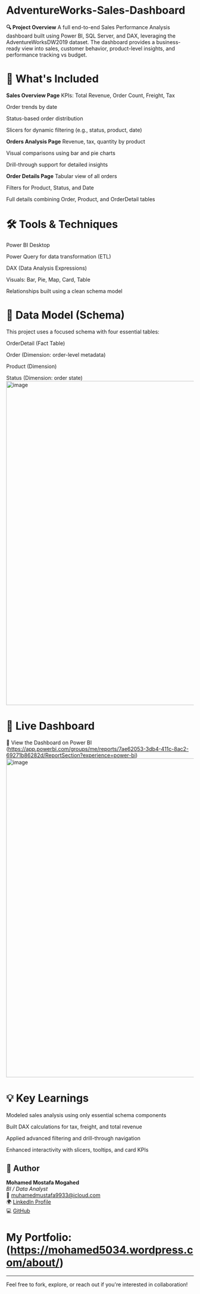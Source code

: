 # AdventureWorks-Sales-Dashboard

**🔍 Project Overview**
A full end-to-end Sales Performance Analysis dashboard built using Power BI, SQL Server, and DAX, leveraging the AdventureWorksDW2019 dataset.
The dashboard provides a business-ready view into sales, customer behavior, product-level insights, and performance tracking vs budget.

# 📌 What's Included

**Sales Overview Page**
KPIs: Total Revenue, Order Count, Freight, Tax

Order trends by date

Status-based order distribution

Slicers for dynamic filtering (e.g., status, product, date)

**Orders Analysis Page**
Revenue, tax, quantity by product

Visual comparisons using bar and pie charts

Drill-through support for detailed insights

**Order Details Page**
Tabular view of all orders

Filters for Product, Status, and Date

Full details combining Order, Product, and OrderDetail tables



# 🛠️ Tools & Techniques

Power BI Desktop

Power Query for data transformation (ETL)

DAX (Data Analysis Expressions)

Visuals: Bar, Pie, Map, Card, Table

Relationships built using a clean schema model

# 📂 Data Model (Schema)

This project uses a focused schema with four essential tables:

OrderDetail (Fact Table)

Order (Dimension: order-level metadata)

Product (Dimension)

Status (Dimension: order state)
<img width="1162" height="871" alt="image" src="https://github.com/user-attachments/assets/12fcf84f-26d6-41cf-bde5-0e48fb708218" />


# 🔗 Live Dashboard

🔗 View the Dashboard on Power BI (https://app.powerbi.com/groups/me/reports/7ae62053-3db4-411c-8ac2-69271b86282d/ReportSection?experience=power-bi)
<img width="1463" height="857" alt="image" src="https://github.com/user-attachments/assets/1218881a-4e4e-4b78-a6e1-034e6b535cc2" />

# 💡 Key Learnings

Modeled sales analysis using only essential schema components

Built DAX calculations for tax, freight, and total revenue

Applied advanced filtering and drill-through navigation

Enhanced interactivity with slicers, tooltips, and card KPIs

## 👤 Author

**Mohamed Mostafa Mogahed**  
*BI / Data Analyst*  
📧 muhamedmustafa9933@icloud.com  
🌍 [LinkedIn Profile](https://www.linkedin.com/in/mohamedmostafa99)  
💻 [GitHub](https://github.com/muhamemustafa99)

# My Portfolio:  (https://mohamed5034.wordpress.com/about/)



---

Feel free to fork, explore, or reach out if you're interested in collaboration!
